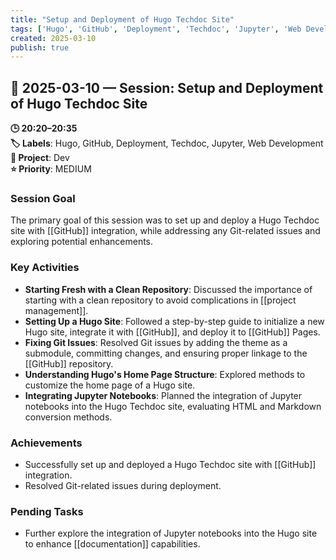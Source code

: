 ```yaml
---
title: "Setup and Deployment of Hugo Techdoc Site"
tags: ['Hugo', 'GitHub', 'Deployment', 'Techdoc', 'Jupyter', 'Web Development']
created: 2025-03-10
publish: true
---
```


## 📅 2025-03-10 — Session: Setup and Deployment of Hugo Techdoc Site

**🕒 20:20–20:35**  
**🏷️ Labels**: Hugo, GitHub, Deployment, Techdoc, Jupyter, Web Development  
**📂 Project**: Dev  
**⭐ Priority**: MEDIUM  


### Session Goal
The primary goal of this session was to set up and deploy a Hugo Techdoc site with [[GitHub]] integration, while addressing any Git-related issues and exploring potential enhancements.

### Key Activities
- **Starting Fresh with a Clean Repository**: Discussed the importance of starting with a clean repository to avoid complications in [[project management]].
- **Setting Up a Hugo Site**: Followed a step-by-step guide to initialize a new Hugo site, integrate it with [[GitHub]], and deploy it to [[GitHub]] Pages.
- **Fixing Git Issues**: Resolved Git issues by adding the theme as a submodule, committing changes, and ensuring proper linkage to the [[GitHub]] repository.
- **Understanding Hugo's Home Page Structure**: Explored methods to customize the home page of a Hugo site.
- **Integrating Jupyter Notebooks**: Planned the integration of Jupyter notebooks into the Hugo Techdoc site, evaluating HTML and Markdown conversion methods.

### Achievements
- Successfully set up and deployed a Hugo Techdoc site with [[GitHub]] integration.
- Resolved Git-related issues during deployment.

### Pending Tasks
- Further explore the integration of Jupyter notebooks into the Hugo site to enhance [[documentation]] capabilities.
